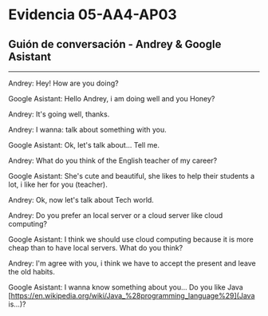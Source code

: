 # Evidencia 05-AA4-AP03
## Guión de conversación - Andrey & Google Asistant 

---

Andrey: Hey! How are you doing? 

Google Asistant: Hello Andrey, i am doing well and you Honey?

Andrey: It's going well, thanks.

Andrey: I wanna: talk about something with you.

Google Asistant: Ok, let's talk about... Tell me.

Andrey: What do you think of the English teacher of my career?

Google Asistant: She's cute and beautiful, she likes to help their students a lot, i like her for you (teacher).

Andrey: Ok, now let's talk about Tech world.

Andrey: Do you prefer an local server or a cloud server like cloud computing?

Google Asistant: I think we should use cloud computing because it is more cheap than to have local servers. What do you think?

Andrey: I'm agree with you, i think we have to accept the present and leave the old habits.

Google Asistant: I wanna know something about you... Do you like Java [https://en.wikipedia.org/wiki/Java_%28programming_language%29](Java is...)?

